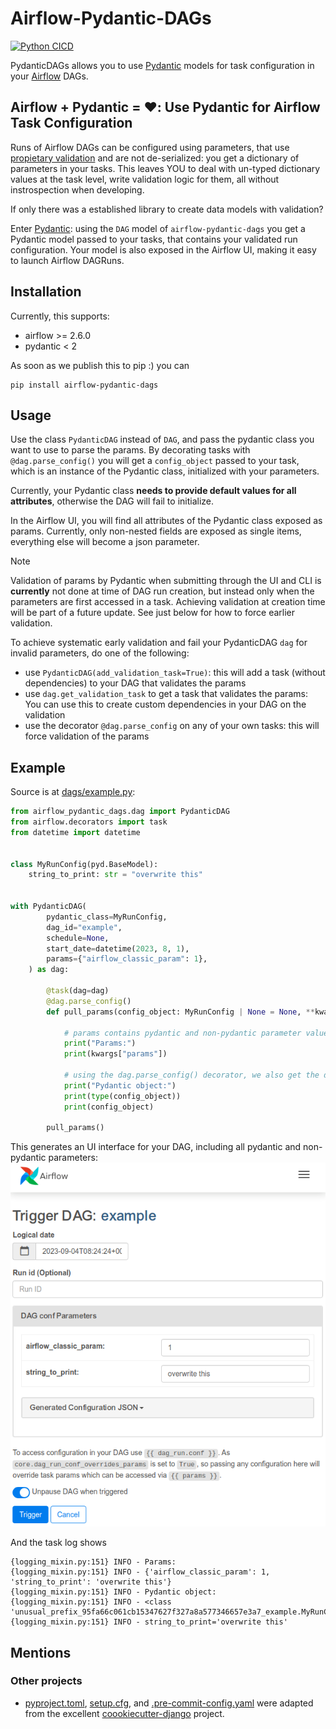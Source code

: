 # Airflow-Pydantic-DAGs

[![Python CICD](https://github.com/flinz/airflow-pydantic-dags/actions/workflows/python-publish.yml/badge.svg)](https://github.com/flinz/airflow-pydantic-dags/actions/workflows/python-publish.yml)

PydanticDAGs allows you to use [Pydantic](https://pydantic.dev) models for task configuration in your [Airflow](https://airflow.apache.org) DAGs.

## Airflow + Pydantic = ❤️: Use Pydantic for Airflow Task Configuration

Runs of Airflow DAGs can be configured using parameters, that use [propietary validation](https://github.com/apache/airflow/pull/17100) and are not de-serialized: you get a dictionary of parameters in your tasks. This leaves YOU to deal with un-typed dictionary values at the task level, write validation logic for them, all without instrospection when developing.

If only there was a established library to create data models with validation?

Enter [Pydantic](https://pydantic.dev): using the `DAG` model of `airflow-pydantic-dags` you get a Pydantic model passed to your tasks, that contains your validated run configuration. Your model is also exposed in the Airflow UI, making it easy to launch Airflow DAGRuns.

## Installation

Currently, this supports:

- airflow >= 2.6.0
- pydantic < 2

As soon as we publish this to pip :) you can

```
pip install airflow-pydantic-dags
```

## Usage

Use the class `PydanticDAG` instead of `DAG`, and pass the pydantic class you want to use
to parse the params. By decorating tasks with `@dag.parse_config()` you will get a `config_object`
passed to your task, which is an instance of the Pydantic class, initialized with your parameters.

Currently, your Pydantic class **needs to provide default values for all attributes**,
otherwise the DAG will fail to initialize.

In the Airflow UI, you will find all attributes of the Pydantic class exposed as
params. Currently, only non-nested fields are exposed as single items, everything
else will become a json parameter.

> [!NOTE]
> Validation of params by Pydantic when submitting through the UI and CLI is **currently** not
> done at time of DAG run creation, but instead only when the parameters are first accessed
> in a task. Achieving validation at creation time will be part of a future update.
> See just below for how to force earlier validation.

To achieve systematic early validation and fail your PydanticDAG `dag`
for invalid parameters, do one of the following:

- use `PydanticDAG(add_validation_task=True)`: this will add a task
  (without dependencies) to your DAG that validates the params
- use `dag.get_validation_task` to get a task that validates the params:
  You can use this to create custom dependencies in your DAG on the validation
- use the decorator `@dag.parse_config` on any of your own tasks:
  this will force validation of the params

## Example

Source is at [dags/example.py](dags/example.py):

```python
from airflow_pydantic_dags.dag import PydanticDAG
from airflow.decorators import task
from datetime import datetime


class MyRunConfig(pyd.BaseModel):
    string_to_print: str = "overwrite this"


with PydanticDAG(
        pydantic_class=MyRunConfig,
        dag_id="example",
        schedule=None,
        start_date=datetime(2023, 8, 1),
        params={"airflow_classic_param": 1},
    ) as dag:

        @task(dag=dag)
        @dag.parse_config()
        def pull_params(config_object: MyRunConfig | None = None, **kwargs):

            # params contains pydantic and non-pydantic parameter values
            print("Params:")
            print(kwargs["params"])

            # using the dag.parse_config() decorator, we also get the deserialized pydantic object as 'config_object'
            print("Pydantic object:")
            print(type(config_object))
            print(config_object)

        pull_params()
```

This generates an UI interface for your DAG, including all pydantic and non-pydantic parameters:
![Alt text](docs/imgs/example_trigger_ui.png)

And the task log shows

```
{logging_mixin.py:151} INFO - Params:
{logging_mixin.py:151} INFO - {'airflow_classic_param': 1, 'string_to_print': 'overwrite this'}
{logging_mixin.py:151} INFO - Pydantic object:
{logging_mixin.py:151} INFO - <class 'unusual_prefix_95fa66c061cb15347627f327a8a577346657e3a7_example.MyRunConfig'>
{logging_mixin.py:151} INFO - string_to_print='overwrite this'
```

## Mentions

### Other projects

- [pyproject.toml](./pyproject.toml), [setup.cfg](./setup.cfg), and [.pre-commit-config.yaml](./.pre-commit-config.yaml) were adapted from the excellent [coookiecutter-django](https://github.com/cookiecutter/cookiecutter-django) project.

